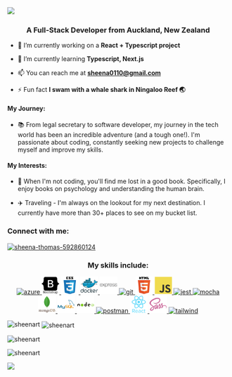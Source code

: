 <img src="https://readme-typing-svg.demolab.com?font=Bree+Serif&size=28&duration=4000&pause=500&color=C1375DEB&background=FCFCFF00&center=true&multiline=true&width=435&height=100&lines=Hello%2C+I'm+Sheena 👋+;Welcome+to+my+Github!"/>
<h3 align="center">A Full-Stack Developer from Auckland, New Zealand</h3>

- 🔭 I’m currently working on a **React + Typescript project**

- 🌱 I’m currently learning **Typescript, Next.js**

- 📫 You can reach me at **sheena0110@gmail.com**

- ⚡ Fun fact **I swam with a whale shark in Ningaloo Reef 🌏**

#### My Journey:

- 📚 From legal secretary to software developer, my journey in the tech world has been an incredible adventure (and a tough one!). I'm passionate about coding, constantly seeking new projects to challenge myself and improve my skills.

#### My Interests:

- 📖 When I'm not coding, you'll find me lost in a good book. Specifically, I enjoy books on psychology and understanding the human brain.

- ✈️ Traveling - I'm always on the lookout for my next destination. I currently have more than 30+ places to see on my bucket list.

<h3 align="left">Connect with me:</h3>
<p align="left">
<a href="https://linkedin.com/in/sheena-thomas-592860124" target="blank"><img align="center" src="https://raw.githubusercontent.com/rahuldkjain/github-profile-readme-generator/master/src/images/icons/Social/linked-in-alt.svg" alt="sheena-thomas-592860124" height="30" width="40" /></a>
</p>

<h3 align="center">My skills include:</h3>
<p align="center"> <a href="https://azure.microsoft.com/en-in/" target="_blank" rel="noreferrer"> <img src="https://www.vectorlogo.zone/logos/microsoft_azure/microsoft_azure-icon.svg" alt="azure" width="40" height="40"/> </a> <a href="https://getbootstrap.com" target="_blank" rel="noreferrer"> <img src="https://raw.githubusercontent.com/devicons/devicon/master/icons/bootstrap/bootstrap-plain-wordmark.svg" alt="bootstrap" width="40" height="40"/> </a> <a href="https://www.w3schools.com/css/" target="_blank" rel="noreferrer"> <img src="https://raw.githubusercontent.com/devicons/devicon/master/icons/css3/css3-original-wordmark.svg" alt="css3" width="40" height="40"/> </a> <a href="https://www.docker.com/" target="_blank" rel="noreferrer"> <img src="https://raw.githubusercontent.com/devicons/devicon/master/icons/docker/docker-original-wordmark.svg" alt="docker" width="40" height="40"/> </a> <a href="https://expressjs.com" target="_blank" rel="noreferrer"> <img src="https://raw.githubusercontent.com/devicons/devicon/master/icons/express/express-original-wordmark.svg" alt="express" width="40" height="40"/> </a> <a href="https://git-scm.com/" target="_blank" rel="noreferrer"> <img src="https://www.vectorlogo.zone/logos/git-scm/git-scm-icon.svg" alt="git" width="40" height="40"/> </a> <a href="https://www.w3.org/html/" target="_blank" rel="noreferrer"> <img src="https://raw.githubusercontent.com/devicons/devicon/master/icons/html5/html5-original-wordmark.svg" alt="html5" width="40" height="40"/> </a> <a href="https://developer.mozilla.org/en-US/docs/Web/JavaScript" target="_blank" rel="noreferrer"> <img src="https://raw.githubusercontent.com/devicons/devicon/master/icons/javascript/javascript-original.svg" alt="javascript" width="40" height="40"/> </a> <a href="https://jestjs.io" target="_blank" rel="noreferrer"> <img src="https://www.vectorlogo.zone/logos/jestjsio/jestjsio-icon.svg" alt="jest" width="40" height="40"/> </a> <a href="https://mochajs.org" target="_blank" rel="noreferrer"> <img src="https://www.vectorlogo.zone/logos/mochajs/mochajs-icon.svg" alt="mocha" width="40" height="40"/> </a> <a href="https://www.mongodb.com/" target="_blank" rel="noreferrer"> <img src="https://raw.githubusercontent.com/devicons/devicon/master/icons/mongodb/mongodb-original-wordmark.svg" alt="mongodb" width="40" height="40"/> </a> <a href="https://www.mysql.com/" target="_blank" rel="noreferrer"> <img src="https://raw.githubusercontent.com/devicons/devicon/master/icons/mysql/mysql-original-wordmark.svg" alt="mysql" width="40" height="40"/> </a> <a href="https://nodejs.org" target="_blank" rel="noreferrer"> <img src="https://raw.githubusercontent.com/devicons/devicon/master/icons/nodejs/nodejs-original-wordmark.svg" alt="nodejs" width="40" height="40"/> </a> <a href="https://postman.com" target="_blank" rel="noreferrer"> <img src="https://www.vectorlogo.zone/logos/getpostman/getpostman-icon.svg" alt="postman" width="40" height="40"/> </a> <a href="https://reactjs.org/" target="_blank" rel="noreferrer"> <img src="https://raw.githubusercontent.com/devicons/devicon/master/icons/react/react-original-wordmark.svg" alt="react" width="40" height="40"/> </a> <a href="https://sass-lang.com" target="_blank" rel="noreferrer"> <img src="https://raw.githubusercontent.com/devicons/devicon/master/icons/sass/sass-original.svg" alt="sass" width="40" height="40"/> </a> <a href="https://tailwindcss.com/" target="_blank" rel="noreferrer"> <img src="https://www.vectorlogo.zone/logos/tailwindcss/tailwindcss-icon.svg" alt="tailwind" width="40" height="40"/> </a> </p>

<p><img align="left" src="https://github-readme-stats.vercel.app/api/top-langs?username=sheenart&show_icons=true&locale=en&layout=compact" alt="sheenart" /></p>

<p>&nbsp;<img align="center" src="https://github-readme-stats.vercel.app/api?username=sheenart&show_icons=true&locale=en" alt="sheenart" /></p>

<p><img align="center" src="https://github-readme-streak-stats.herokuapp.com/?user=sheenart&" alt="sheenart" /></p>

<p align="left"> <img src="https://komarev.com/ghpvc/?username=sheenart&label=Profile%20views&color=0e75b6&style=flat" alt="sheenart" /> </p>

<img src="https://api.accredible.com/v1/frontend/credential_website_embed_image/certificate/79166261"/>
